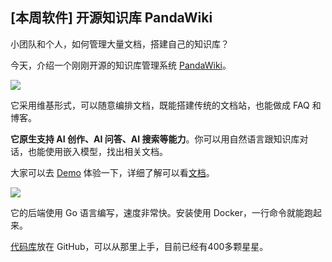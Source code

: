 ## [本周软件] 开源知识库 PandaWiki

小团队和个人，如何管理大量文档，搭建自己的知识库？

今天，介绍一个刚刚开源的知识库管理系统 [PandaWiki](https://github.com/chaitin/PandaWiki)。

![](https://cdn.beekka.com/blogimg/asset/202506/bg2025060601.webp)

它采用维基形式，可以随意编排文档，既能搭建传统的文档站，也能做成 FAQ 和博客。

**它原生支持 AI 创作、AI 问答、AI 搜索等能力**。你可以用自然语言跟知识库对话，也能使用嵌入模型，找出相关文档。

大家可以去 [Demo](http://47.96.9.75/) 体验一下，详细了解可以看[文档](https://pandawiki.docs.baizhi.cloud/)。

![](https://cdn.beekka.com/blogimg/asset/202506/bg2025060602.webp)

它的后端使用 Go 语言编写，速度非常快。安装使用 Docker，一行命令就能跑起来。

[代码库](https://github.com/chaitin/PandaWiki)放在 GitHub，可以从那里上手，目前已经有400多颗星星。